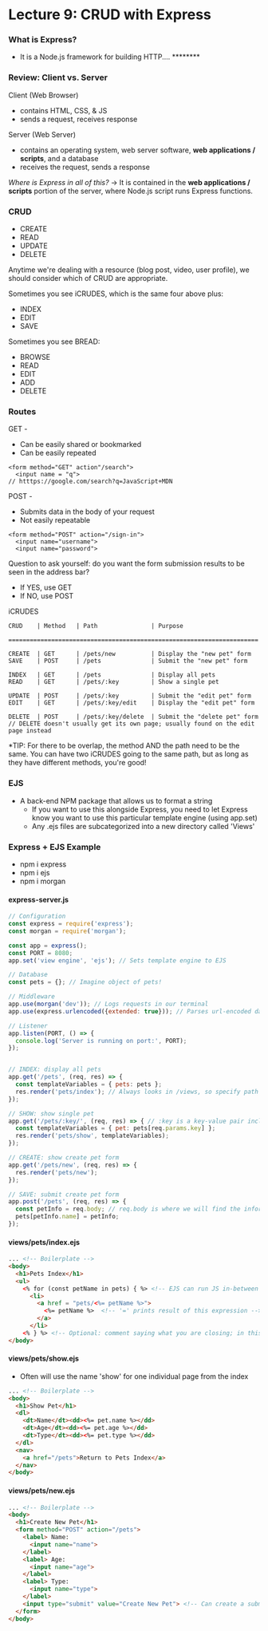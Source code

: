 # Lecture 9: CRUD with Express

### What is Express?
* It is a Node.js framework for building HTTP.... ********

### Review: Client vs. Server
Client (Web Browser)
* contains HTML, CSS, & JS
* sends a request, receives response

Server (Web Server)
* contains an operating system, web server software, **web applications / scripts**, and a database
* receives the request, sends a response

*Where is Express in all of this?* &rarr; It is contained in the **web applications / scripts** portion of the server, where Node.js script runs Express functions.

### CRUD
* CREATE
* READ
* UPDATE
* DELETE

Anytime we're dealing with a resource (blog post, video, user profile), we should consider which of CRUD are appropriate.

Sometimes you see iCRUDES, which is the same four above plus:
* INDEX
* EDIT
* SAVE

Sometimes you see BREAD:
* BROWSE
* READ
* EDIT
* ADD
* DELETE

### Routes
GET -
  * Can be easily shared or bookmarked
  * Can be easily repeated

```
<form method="GET" action"/search">
  <input name = "q">
// htttps://google.com/search?q=JavaScript+MDN
```

POST -
  * Submits data in the body of your request
  * Not easily repeatable

```
<form method="POST" action="/sign-in">
  <input name="username">
  <input name="password">
```

Question to ask yourself: do you want the form submission results to be seen in the address bar?
* If YES, use GET
* If NO, use POST

iCRUDES
```
CRUD    | Method   | Path               | Purpose

======================================================================

CREATE  | GET      | /pets/new          | Display the "new pet" form
SAVE    | POST     | /pets              | Submit the "new pet" form   

INDEX   | GET      | /pets              | Display all pets
READ    | GET      | /pets/:key         | Show a single pet

UPDATE  | POST     | /pets/:key         | Submit the "edit pet" form
EDIT    | GET      | /pets/:key/edit    | Display the "edit pet" form

DELETE  | POST     | /pets/:key/delete  | Submit the "delete pet" form
// DELETE doesn't usually get its own page; usually found on the edit page instead
```

*TIP: For there to be overlap, the method AND the path need to be the same. You can have two iCRUDES going to the same path, but as long as they have different methods, you're good!

### EJS
* A back-end NPM package that allows us to format a string
  * If you want to use this alongside Express, you need to let Express know you want to use this particular template engine (using app.set)
  * Any .ejs files are subcategorized into a new directory called 'Views'

### Express + EJS Example
* npm i express
* npm i ejs
* npm i morgan

#### express-server.js
```js
// Configuration
const express = require('express');
const morgan = require('morgan');

const app = express();
const PORT = 8080;
app.set('view engine', 'ejs'); // Sets template engine to EJS

// Database
const pets = {}; // Imagine object of pets!

// Middleware
app.use(morgan('dev')); // Logs requests in our terminal
app.use(express.urlencoded({extended: true})); // Parses url-encoded data in requests

// Listener
app.listen(PORT, () => {
  console.log('Server is running on port:', PORT);
});


// INDEX: display all pets
app.get('/pets', (req, res) => {
  const templateVariables = { pets: pets };
  res.render('pets/index'); // Always looks in /views, so specify path starting from there
});

// SHOW: show single pet
app.get('/pets/:key/', (req, res) => { // :key is a key-value pair included in the req.params object
  const templateVariables = { pet: pets[req.params.key] };
  res.render('pets/show', templateVariables);
});

// CREATE: show create pet form
app.get('/pets/new', (req, res) => {
  res.render('pets/new');
});

// SAVE: submit create pet form
app.post('/pets', (req, res) => {
  const petInfo = req.body; // req.body is where we will find the information submitted by the form
  pets[petInfo.name] = petInfo; 
});
```

#### views/pets/index.ejs
```html
... <!-- Boilerplate -->
<body>
  <h1>Pets Index</h1>
  <ul>
    <% for (const petName in pets) { %> <!-- EJS can run JS in-between <% %> tags -->
      <li>
        <a href = "pets/<%= petName %>">
          <%= petName %>  <!-- '=' prints result of this expression -->
        </a>
      </li> 
    <% } %> <!-- Optional: comment saying what you are closing; in this case, for..in pets -->
</body>
```

#### views/pets/show.ejs
* Often will use the name 'show' for one individual page from the index
```html
... <!-- Boilerplate -->
<body>
  <h1>Show Pet</h1>
  <dl>
    <dt>Name</dt><dd><%= pet.name %></dd>
    <dt>Age</dt><dd><%= pet.age %></dd>
    <dt>Type</dt><dd><%= pet.type %></dd>
  </dl>
  <nav>
    <a href="/pets">Return to Pets Index</a>
  </nav>
</body>
```

#### views/pets/new.ejs
```html
... <!-- Boilerplate -->
<body>
  <h1>Create New Pet</h1>
  <form method="POST" action="/pets">
    <label> Name:
      <input name="name">
    </label>
    <label> Age:
      <input name="age">
    </label>
    <label> Type:
      <input name="type">
    </label>
    <input type="submit" value="Create New Pet"> <!-- Can create a submit button via input as well! -->
  </form>
</body>
```